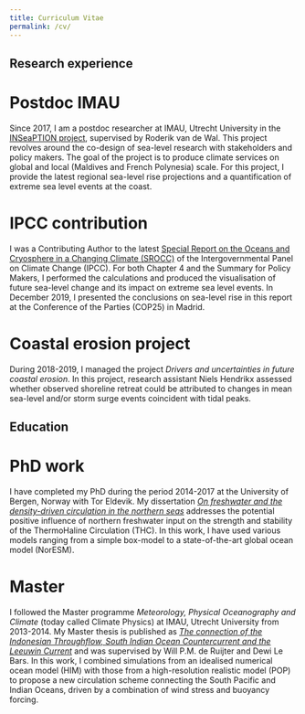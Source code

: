 ```yaml
---
title: Curriculum Vitae
permalink: /cv/
---
```


## Research experience
# Postdoc IMAU
Since 2017, I am a postdoc researcher at IMAU, Utrecht University in the [INSeaPTION project](http://inseaption.eu/), supervised by Roderik van de Wal. This project revolves around the co-design of sea-level research with stakeholders and policy makers. The goal of the project is to produce climate services on global and local (Maldives and French Polynesia) scale. For this project, I provide the latest regional sea-level rise projections and a quantification of extreme sea level events at the coast.

# IPCC contribution
I was a Contributing Author to the latest [Special Report on the Oceans and Cryosphere in a Changing Climate (SROCC)](https://www.ipcc.ch/srocc/home/) of the Intergovernmental Panel on Climate Change (IPCC). For both Chapter 4 and the Summary for Policy Makers, I performed the calculations and produced the visualisation of future sea-level change and its impact on extreme sea level events. In December 2019, I presented the conclusions on sea-level rise in this report at the Conference of the Parties (COP25) in Madrid.

# Coastal erosion project
During 2018-2019, I managed the project *Drivers and uncertainties in future coastal erosion*. In this project, research assistant Niels Hendrikx assessed whether observed shoreline retreat could be attributed to changes in mean sea-level and/or storm surge events coincident with tidal peaks. 

## Education
# PhD work
I have completed my PhD during the period 2014-2017 at the University of Bergen, Norway with Tor Eldevik. My dissertation [*On freshwater and the density-driven circulation in the northern seas*](http://bora.uib.no/handle/1956/19042) addresses the potential positive influence of northern freshwater input on the strength and stability of the ThermoHaline Circulation (THC). In this work, I have used various models ranging from a simple box-model to a state-of-the-art global ocean model (NorESM).

# Master
I followed the Master programme *Meteorology, Physical Oceanography and Climate* (today called Climate Physics) at IMAU, Utrecht University from 2013-2014. My Master thesis is published as [*The connection of the Indonesian Throughflow, South Indian Ocean Countercurrent and the Leeuwin Current*](https://doi.org/10.5194/os-12-771-2016) and was supervised by Will P.M. de Ruijter and Dewi Le Bars. In this work, I combined simulations from an idealised numerical ocean model (HIM) with those from a high-resolution realistic model (POP) to propose a new circulation scheme connecting the South Pacific and Indian Oceans, driven by a combination of wind stress and buoyancy forcing.
